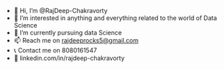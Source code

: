 - 👋 Hi, I’m @RajDeep-Chakravorty
- 👀 I’m interested in anything and everything related to the world of Data Science
- 🌱 I’m currently pursuing data Science
- 📫 Reach me on rajdeeprocks5@gmail.com
- 📞 Contact me on 8080161547
- 🔗 linkedin.com/in/rajdeep-chakravorty


<!---
RajDeep-Chakravorty/RajDeep-Chakravorty is a ✨ special ✨ repository because its `README.md` (this file) appears on your GitHub profile.
You can click the Preview link to take a look at your changes.
--->
